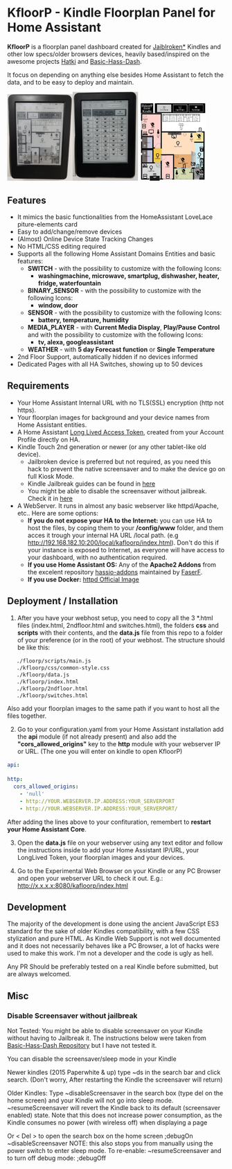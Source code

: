 # KfloorP - Kindle Floorplan Panel for Home Assistant

**KfloorP** is a floorplan panel dashboard created for [Jaiblroken*](#requirements) Kindles and other low specs/older browsers devices, heavily based/inspired on the awesome projects [Hatki](https://github.com/tombo1337/hatki) and [Basic-Hass-Dash](https://github.com/nirkons/Basic-Hass-Dash).

It focus on depending on anything else besides Home Assistant to fetch the data, and to be easy to deploy and maintain.

<img src="./kindle.jpg" width= "30%" height="30%"/><img src="./kindle2.jpg" width= "30%" height="30%"/>
<img src="./kindle3.jpg" width= "30%" height="30%"/>


## Features

* It mimics the basic functionalities from the HomeAssistant LoveLace piture-elements card
* Easy to add/change/remove devices
* (Almost) Online Device State Tracking Changes
* No HTML/CSS editing required
* Supports all the following Home Assistant Domains Entities and basic features:
    * **SWITCH** - with the possibility to customize with the following Icons:
        * **washingmachine, microwave, smartplug, dishwasher, heater, fridge, waterfountain**
    * **BINARY_SENSOR** - with the possibility to customize with the following Icons:
        * **window, door**
    * **SENSOR** - with the possibility to customize with the following Icons:
        * **battery, temperature, humidity**
    * **MEDIA_PLAYER** - with **Current Media Display**, **Play/Pause Control** and with the possibility to customize with the following Icons:
        * **tv, alexa, googleassistant**
    * **WEATHER** - with **5 day Forecast function** or **Single Temperature**   
* 2nd Floor Support, automatically hidden if no devices informed
* Dedicated Pages with all HA Switches, showing up to 50 devices

## Requirements

* Your Home Assistant Internal URL with no TLS(SSL) encryption (http not https).
* Your floorplan images for background and your device names from Home Assistant entities.
* A Home Assistant [Long Lived Access Token](https://www.home-assistant.io/docs/authentication/), created from your Account Profile directly on HA.
* Kindle Touch 2nd generation or newer (or any other tablet-like old device).
    * Jailbroken device is preferred but not required, as you need this hack to prevent the native screensaver and to make the device go on full Kiosk Mode.
    * Kindle Jailbreak guides can be found in [here](https://www.mobileread.com/forums/showthread.php?t=346037)
    * You might be able to disable the screensaver without jailbreak. Check it in [here](#disable-screensaver-without-jailbreak)
* A WebServer. It runs in almost any basic webserver like httpd/Apache, etc.. Here are some options:
    * **If you do not expose your HA to the Internet:** you can use HA to host the files, by coping them to your **/config/www** folder, and them acces it trough your internal HA URL /local path. (e.g http://192.168.182.10:200/local/kafloorp/index.html). Don't do this if your instance is exposed to Internet, as everyone will have access to your dashboard, with no authentication required.
    * **If you use Home Assistant OS:** Any of the **Apache2 Addons** from the excelent repository [hassio-addons](https://github.com/FaserF/hassio-addons) maintained by [FaserF](https://github.com/FaserF).
    * **If you use Docker:** [httpd Official Image](https://hub.docker.com/_/httpd)

## Deployment / Installation

1. After you have your webhost setup, you need to copy all the 3 *.html files (index.html, 2ndfloor.html and switches.html), the folders **css** and **scripts** with their contents, and the **data.js** file from this repo to a folder of your preference (or in the root) of your webhost.
The structure should be like this:

```
   ./floorp/scripts/main.js
   ./kfloorp/css/common-style.css
   ./kfloorp/data.js
   ./kfloorp/index.html
   ./kfloorp/2ndfloor.html
   ./kfloorp/switches.html
```

Also add your floorplan images to the same path if you want to host all the files together.

2. Go to your configuration.yaml from your Home Assistant installation add the **api** module (if not already present) and also add the **"cors_allowed_origins"** key to the **http** module with your webserver IP or URL. (The one you will enter on kindle to open KfloorP)
```yaml
api:

http:
  cors_allowed_origins:
    - 'null'
    - http://YOUR.WEBSERVER.IP.ADDRESS:YOUR_SERVERPORT
    - http://YOUR.WEBSERVER.IP.ADDRESS:YOUR_SERVERPORT/
```

After adding the lines above to your confituration, remembert to **restart your Home Assistant Core**.

3. Open the **data.js** file on your webserver using any text editor and follow the instructions inside to add your Home Assistant IP/URL, your LongLived Token, your floorplan images and your devices.

4. Go to the Experimental Web Browser on your Kindle or any PC Browser and open your webserver URL to check it out. E.g.: http://x.x.x.x:8080/kafloorp/index.html

## Development

The majority of the development is done using the ancient JavaScript ES3 standard for the sake of older Kindles compatibility, with a few CSS stylization and pure HTML. As Kindle Web Support is not well documented and it does not necessarily behaves like a PC Browser, a lot of hacks were used to make this work. I'm not a developer and the code is ugly as hell.

Any PR Should be preferably tested on a real Kindle before submitted, but are always welcomed.

## Misc

### Disable Screensaver without jailbreak

Not Tested: You might be able to disable screensaver on your Kindle without having to Jailbreak it. The instructions below were taken from [Basic-Hass-Dash Repository](https://github.com/nirkons/Basic-Hass-Dash) but I have not tested it.


You can disable the screensaver/sleep mode in your Kindle

Newer kindles (2015 Paperwhite & up) type ~ds in the search bar and click search. (Don't worry, After restarting the Kindle the screensaver will return)

Older Kindles: Type ~disableScreensaver in the search box (type del on the home screen) and your Kindle will not go into sleep mode. ~resumeScreensaver will revert the Kindle back to its default (screensaver enabled) state. Note that this does not increase power consumption, as the Kindle consumes no power (with wireless off) when displaying a page

Or < Del > to open the search box on the home screen ;debugOn ~disableScreensaver NOTE: this also stops you from manually using the power switch to enter sleep mode. To re-enable: ~resumeScreensaver and to turn off debug mode: ;debugOff


